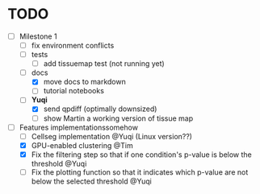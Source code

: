 # TODO

- [ ] Milestone 1
    - [ ] fix environment conflicts
    - [ ] tests
        - [ ] add tissuemap test (not running yet)
    - [ ] docs
        - [x] move docs to markdown
        - [ ] tutorial notebooks
    - [ ] **Yuqi**
        - [x] send qpdiff (optimally downsized)
        - [ ] show Martin a working version of tissue map

- [ ] Features implementationssomehow
    - [ ] Cellseg implementation @Yuqi (Linux version??)
    - [x] GPU-enabled clustering @Tim
    - [x] Fix the filtering step so that if one condition's p-value is
            below the threshold @Yuqi
    - [ ] Fix the plotting function so that it indicates which p-value
            are not below the selected threshold @Yuqi
